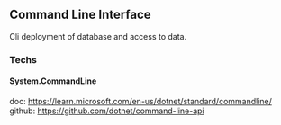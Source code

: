 ## Command Line Interface

Cli deployment of database and access to data.

### Techs  
#### System.CommandLine  
doc: https://learn.microsoft.com/en-us/dotnet/standard/commandline/
github: https://github.com/dotnet/command-line-api
